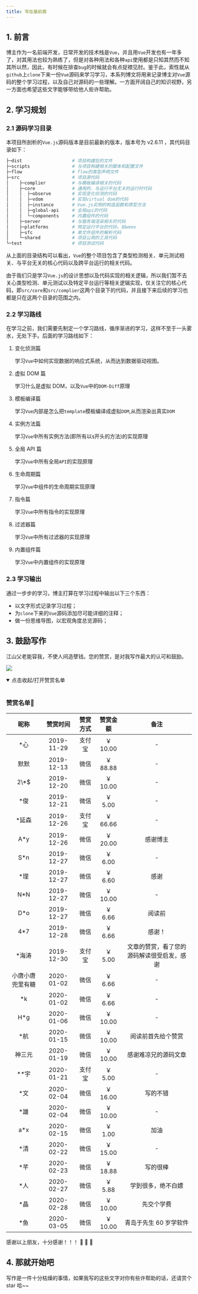 ```yaml
---
title: 写在最前面
---
```


## 1. 前言

博主作为一名前端开发，日常开发的技术栈是`Vue`，并且用`Vue`开发也有一年多了，对其用法也较为熟练了，但是对各种用法和各种`api`使用都是只知其然而不知其所以然，因此，有时候在排查`bug`的时候就会有点捉襟见肘。鉴于此，索性就从`github`上`clone`下来一份`Vue`源码来学习学习，本系列博文将用来记录博主对`Vue`源码的整个学习过程，以及自己对源码的一些理解。一方面开阔自己的知识视野，另一方面也希望这些文字能够带给他人些许帮助。

## 2. 学习规划

### 2.1 源码学习目录

本项目所剖析的`Vue.js`源码版本是目前最新的版本，版本号为 v2.6.11 ，其代码目录如下：

```bash
├─dist                   # 项目构建后的文件
├─scripts                # 与项目构建相关的脚本和配置文件
├─flow                   # flow的类型声明文件
├─src                    # 项目源代码
│    ├─complier          # 与模板编译相关的代码
│    ├─core              # 通用的、与运行平台无关的运行时代码
│    │  ├─observe        # 实现变化侦测的代码
│    │  ├─vdom           # 实现virtual dom的代码
│    │  ├─instance       # Vue.js实例的构造函数和原型方法
│    │  ├─global-api     # 全局api的代码
│    │  └─components     # 内置组件的代码
│    ├─server            # 与服务端渲染相关的代码
│    ├─platforms         # 特定运行平台的代码，如weex
│    ├─sfc               # 单文件组件的解析代码
│    └─shared            # 项目公用的工具代码
└─test                   # 项目测试代码
```

从上面的目录结构可以看出，`Vue`的整个项目包含了类型检测相关、单元测试相关、与平台无关的核心代码以及跨平台运行的相关代码。

由于我们只是学习`Vue.js`的设计思想以及代码实现的相关逻辑，所以我们暂不去关心类型检测、单元测试以及特定平台运行等相关逻辑实现，仅关注它的核心代码，即`src/core`和`src/complier`这两个目录下的代码，并且接下来后续的学习也都是只在这两个目录的范围之内。

### 2.2 学习路线

在学习之前，我们需要先制定一个学习路线，循序渐进的学习，这样不至于一头雾水，无处下手。后面的学习路线如下：

1. 变化侦测篇

   学习`Vue`中如何实现数据的响应式系统，从而达到数据驱动视图。

2. 虚拟 DOM 篇

   学习什么是虚拟 DOM，以及`Vue`中的`DOM-Diff`原理

3. 模板编译篇

   学习`Vue`内部是怎么把`template`模板编译成虚拟`DOM`,从而渲染出真实`DOM`

4. 实例方法篇

   学习`Vue`中所有实例方法(即所有以`$`开头的方法)的实现原理

5. 全局 API 篇

   学习`Vue`中所有全局`API`的实现原理

6. 生命周期篇

   学习`Vue`中组件的生命周期实现原理

7. 指令篇

   学习`Vue`中所有指令的实现原理

8. 过滤器篇

   学习`Vue`中所有过滤器的实现原理

9. 内置组件篇

   学习`Vue`中内置组件的实现原理

### 2.3 学习输出

通过一步步的学习，博主打算在学习过程中输出以下三个东西：

- 以文字形式记录学习过程；
- 为`clone`下来的`Vue`源码添加尽可能详细的注释；
- 做一份思维导图，以宏观角度总览源码；

## 3. 鼓励写作

江山父老能容我，不使人间造孽钱。您的赞赏，是对我写作最大的认可和鼓励。

![](~@/start/1.png)

<details open=“open”>
 <summary>点击收起/打开赞赏名单</summary>
 <br/>

### 赞赏名单:art:

|       昵称       |  赞赏时间  | 赞赏方式 | 赞赏金额 |                    备注                    |
| :--------------: | :--------: | :------: | :------: | :----------------------------------------: |
|       \*心       | 2019-11-29 |  支付宝  | ￥ 10.00 |                     -                      |
|       默默       | 2019-12-13 |   微信   | ￥ 88.88 |                     -                      |
|      2\\*\$      | 2019-12-20 |   微信   | ￥ 10.00 |                     -                      |
|       \*俊       | 2019-12-21 |   微信   | ￥ 5.00  |                     -                      |
|      \*延森      | 2019-12-26 |  支付宝  | ￥ 66.66 |                     -                      |
|       A\*y       | 2019-12-26 |   微信   | ￥ 20.00 |                  感谢博主                  |
|       S\*n       | 2019-12-27 |   微信   | ￥ 6.00  |                     -                      |
|       \*理       | 2019-12-27 |   微信   | ￥ 6.60  |                    感谢                    |
|       N\*N       | 2019-12-27 |   微信   | ￥ 10.00 |                     -                      |
|       D\*o       | 2019-12-27 |   微信   | ￥ 6.66  |                   阅读前                   |
|       4\*7       | 2019-12-28 |   微信   | ￥ 6.66  |                   感谢！                   |
|      \*海涛      | 2019-12-30 |  支付宝  | ￥ 5.00  | 文章的赞赏，看了您的源码解读很受启发，感谢 |
| 小唐小唐兜里有糖 | 2020-01-02 |   微信   | ￥ 6.66  |                     -                      |
|       \*k        | 2020-01-02 |   微信   | ￥ 6.66  |                     -                      |
|       H\*g       | 2020-01-06 |   微信   | ￥ 10.00 |                     -                      |
|       \*航       | 2020-01-15 |   微信   | ￥ 10.00 |             阅读前首先给个赞赏             |
|      神三元      | 2020-01-19 |   微信   | ￥ 10.00 |            感谢难凉兄的源码文章            |
|      \*\*宇      | 2020-01-21 |  支付宝  | ￥ 5.00  |                     -                      |
|       \*文       | 2020-02-04 |   微信   | ￥ 16.00 |                  写的不错                  |
|       \*雄       | 2020-02-04 |   微信   | ￥ 10.00 |                     -                      |
|       a\*x       | 2020-02-15 |   微信   | ￥ 1.00  |                    加油                    |
|       \*清       | 2020-02-22 |   微信   | ￥ 15.00 |                     -                      |
|       \*芊       | 2020-02-23 |   微信   | ￥ 18.88 |                  写的很棒                  |
|       \*人       | 2020-02-27 |   微信   | ￥ 5.88  |             学到很多，绝不白嫖             |
|       \*晶       | 2020-02-28 |   微信   | ￥ 10.00 |                 先交个学费                 |
|       \*鱼       | 2020-03-05 |   微信   | ￥ 10.00 |           青岛于先生 60 岁学软件           |

</details>

感谢以上朋友，十分感谢！！！ :pray: :pray: :pray:

## 4. 那就开始吧

写作是一件十分枯燥的事情，如果我写的这些文字对你有些许帮助的话，还请赏个 star 哈~~
